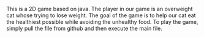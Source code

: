 This is a 2D game based on java. The player in our game is an overweight cat whose trying to lose weight. The goal of the game is to help our cat eat the healthiest possible while avoiding the unhealthy food. 
To play the game, simply pull the file from github and then execute the main file. 
